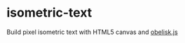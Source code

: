 # isometric-text
Build pixel isometric text with HTML5 canvas and [obelisk.js](https://github.com/nosir/obelisk.js/)

